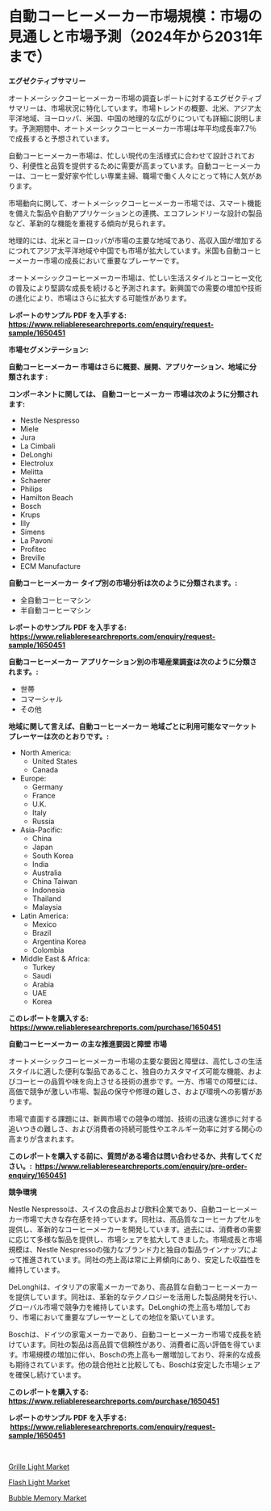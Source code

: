 <p><h1>自動コーヒーメーカー市場規模：市場の見通しと市場予測（2024年から2031年まで）</h1></p><p><strong>エグゼクティブサマリー</strong></p>
<p><p>オートメーシックコーヒーメーカー市場の調査レポートに対するエグゼクティブサマリーは、市場状況に特化しています。市場トレンドの概要、北米、アジア太平洋地域、ヨーロッパ、米国、中国の地理的な広がりについても詳細に説明します。予測期間中、オートメーシックコーヒーメーカー市場は年平均成長率7.7％で成長すると予想されています。</p><p>自動コーヒーメーカー市場は、忙しい現代の生活様式に合わせて設計されており、利便性と品質を提供するために需要が高まっています。自動コーヒーメーカーは、コーヒー愛好家や忙しい専業主婦、職場で働く人々にとって特に人気があります。</p><p>市場動向に関して、オートメーシックコーヒーメーカー市場では、スマート機能を備えた製品や自動アプリケーションとの連携、エコフレンドリーな設計の製品など、革新的な機能を重視する傾向が見られます。</p><p>地理的には、北米とヨーロッパが市場の主要な地域であり、高収入国が増加するにつれてアジア太平洋地域や中国でも市場が拡大しています。米国も自動コーヒーメーカー市場の成長において重要なプレーヤーです。</p><p>オートメーシックコーヒーメーカー市場は、忙しい生活スタイルとコーヒー文化の普及により堅調な成長を続けると予測されます。新興国での需要の増加や技術の進化により、市場はさらに拡大する可能性があります。</p></p>
<p><strong>レポートのサンプル PDF を入手する: <a href="https://www.reliableresearchreports.com/enquiry/request-sample/1650451">https://www.reliableresearchreports.com/enquiry/request-sample/1650451</a></strong></p>
<p><strong>市場セグメンテーション:</strong></p>
<p><strong> 自動コーヒーメーカー 市場はさらに概要、展開、アプリケーション、地域に分類されます :</strong></p>
<p><strong>コンポーネントに関しては、 自動コーヒーメーカー 市場は次のように分類されます: &nbsp;</strong></p>
<p><ul><li>Nestle Nespresso</li><li>Miele</li><li>Jura</li><li>La Cimbali</li><li>DeLonghi</li><li>Electrolux</li><li>Melitta</li><li>Schaerer</li><li>Philips</li><li>Hamilton Beach</li><li>Bosch</li><li>Krups</li><li>Illy</li><li>Simens</li><li>La Pavoni</li><li>Profitec</li><li>Breville</li><li>ECM Manufacture</li></ul></p>
<p><strong> 自動コーヒーメーカー タイプ別の市場分析は次のように分類されます。:</strong></p>
<p><ul><li>全自動コーヒーマシン</li><li>半自動コーヒーマシン</li></ul></p>
<p><strong>レポートのサンプル PDF を入手する: &nbsp;<a href="https://www.reliableresearchreports.com/enquiry/request-sample/1650451">https://www.reliableresearchreports.com/enquiry/request-sample/1650451</a></strong></p>
<p><strong> 自動コーヒーメーカー アプリケーション別の市場産業調査は次のように分類されます。:</strong></p>
<p><ul><li>世帯</li><li>コマーシャル</li><li>その他</li></ul></p>
<p><strong>地域に関して言えば、自動コーヒーメーカー 地域ごとに利用可能なマーケットプレーヤーは次のとおりです。:</strong></p>
<p><ul>
    <li>
        North America:
        <ul>
            <li>United States</li>
            <li>Canada</li>
        </ul>
    </li>
    <li>
        Europe:
        <ul>
            <li>Germany</li>
            <li>France</li>
            <li>U.K.</li>
            <li>Italy</li>
            <li>Russia</li>
        </ul>
    </li>
    <li>
        Asia-Pacific:
        <ul>
            <li>China</li>
            <li>Japan</li>
            <li>South Korea</li>
            <li>India</li>
            <li>Australia</li>
            <li>China Taiwan</li>
            <li>Indonesia</li>
            <li>Thailand</li>
            <li>Malaysia</li>
        </ul>
    </li>
    <li>
        Latin America:
        <ul>
            <li>Mexico</li>
            <li>Brazil</li>
            <li>Argentina Korea</li>
            <li>Colombia</li>
        </ul>
    </li>
    <li>
        Middle East & Africa:
        <ul>
            <li>Turkey</li>
            <li>Saudi</li>
            <li>Arabia</li>
            <li>UAE</li>
            <li>Korea</li>
        </ul>
    </li>
    </ul></p>
<p><strong>このレポートを購入する: &nbsp;<a href="https://www.reliableresearchreports.com/purchase/1650451">https://www.reliableresearchreports.com/purchase/1650451</a></strong></p>
<p><strong>自動コーヒーメーカー の主な推進要因と障壁 市場</strong></p>
<p><p>オートメーシックコーヒーメーカー市場の主要な要因と障壁は、高忙しさの生活スタイルに適した便利な製品であること、独自のカスタマイズ可能な機能、およびコーヒーの品質や味を向上させる技術の進歩です。一方、市場での障壁には、高価で競争が激しい市場、製品の保守や修理の難しさ、および環境への影響があります。</p><p>市場で直面する課題には、新興市場での競争の増加、技術の迅速な進歩に対する追いつきの難しさ、および消費者の持続可能性やエネルギー効率に対する関心の高まりが含まれます。</p></p>
<p><strong>このレポートを購入する前に、質問がある場合は問い合わせるか、共有してください。:&nbsp; <a href="https://www.reliableresearchreports.com/enquiry/pre-order-enquiry/1650451">https://www.reliableresearchreports.com/enquiry/pre-order-enquiry/1650451</a></strong></p>
<p><strong>競争環境</strong></p>
<p><p>Nestle Nespressoは、スイスの食品および飲料企業であり、自動コーヒーメーカー市場で大きな存在感を持っています。同社は、高品質なコーヒーカプセルを提供し、革新的なコーヒーメーカーを開発しています。過去には、消費者の需要に応じて多様な製品を提供し、市場シェアを拡大してきました。市場成長と市場規模は、Nestle Nespressoの強力なブランド力と独自の製品ラインナップによって推進されています。同社の売上高は常に上昇傾向にあり、安定した収益性を維持しています。</p><p>DeLonghiは、イタリアの家電メーカーであり、高品質な自動コーヒーメーカーを提供しています。同社は、革新的なテクノロジーを活用した製品開発を行い、グローバル市場で競争力を維持しています。DeLonghiの売上高も増加しており、市場において重要なプレーヤーとしての地位を築いています。</p><p>Boschは、ドイツの家電メーカーであり、自動コーヒーメーカー市場で成長を続けています。同社の製品は高品質で信頼性があり、消費者に高い評価を得ています。市場規模の増加に伴い、Boschの売上高も一層増加しており、将来的な成長も期待されています。他の競合他社と比較しても、Boschは安定した市場シェアを確保し続けています。</p></p>
<p><strong>このレポートを購入する: &nbsp; <a href="https://www.reliableresearchreports.com/purchase/1650451">https://www.reliableresearchreports.com/purchase/1650451</a></strong></p>
<p><strong>レポートのサンプル PDF を入手する: &nbsp;<a href="https://www.reliableresearchreports.com/enquiry/request-sample/1650451">https://www.reliableresearchreports.com/enquiry/request-sample/1650451</a></strong><strong></strong></p>
<p>&nbsp;</p>
<p><p><a href="https://github.com/globismark/Market-Research-Report-List-2/blob/main/grille-light-market.md">Grille Light Market</a></p><p><a href="https://github.com/NorbertYates/Market-Research-Report-List-4/blob/main/flash-light-market.md">Flash Light Market</a></p><p><a href="https://github.com/prosalinda88/Market-Research-Report-List-3/blob/main/bubble-memory-market.md">Bubble Memory Market</a></p></p>
